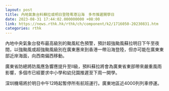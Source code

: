 ```yaml
---
layout: post
title: 內地氣象台料蘇拉或明日登陸粵港沿海　多市推遲開學日
date: 2023-08-31 17:44:02.000000000 +08:00
link: https://news.rthk.hk/rthk/ch/component/k2/1716050-20230831.htm
categories: rthk
---
```


內地中央氣象台發布最高級別的颱風紅色預警，預計超強颱風蘇拉明日下午至夜間，以強颱風或超強颱風級別在廣東惠來到香港一帶沿海登陸，但亦可能在廣東東部近岸海面，向西南偏西移動。

廣東省防總將防風應急響應提升至II級，預料蘇拉將會為廣東省東部帶來嚴重風雨影響，多個市已經要求中小學和幼兒園推遲至下周一開學。

深圳機場將於明日中午12時起暫停所有航班運行。廣東地區近4000列列車停運。
